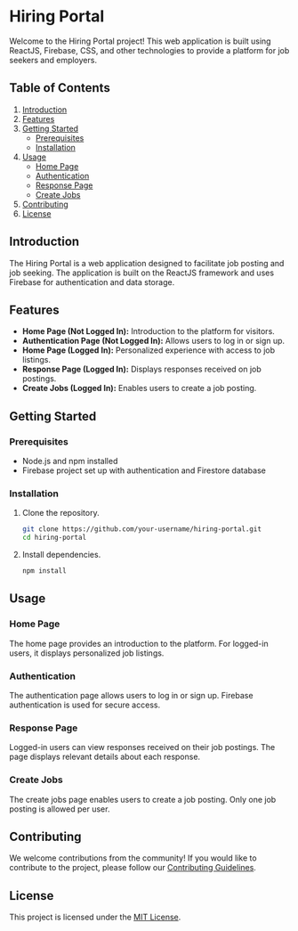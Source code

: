 # Hiring Portal

Welcome to the Hiring Portal project! This web application is built using ReactJS, Firebase, CSS, and other technologies to provide a platform for job seekers and employers.

## Table of Contents

1. [Introduction](#introduction)
2. [Features](#features)
3. [Getting Started](#getting-started)
   - [Prerequisites](#prerequisites)
   - [Installation](#installation)
4. [Usage](#usage)
   - [Home Page](#home-page)
   - [Authentication](#authentication)
   - [Response Page](#response-page)
   - [Create Jobs](#create-jobs)
5. [Contributing](#contributing)
6. [License](#license)

## Introduction

The Hiring Portal is a web application designed to facilitate job posting and job seeking. The application is built on the ReactJS framework and uses Firebase for authentication and data storage.

## Features

- **Home Page (Not Logged In):** Introduction to the platform for visitors.
- **Authentication Page (Not Logged In):** Allows users to log in or sign up.
- **Home Page (Logged In):** Personalized experience with access to job listings.
- **Response Page (Logged In):** Displays responses received on job postings.
- **Create Jobs (Logged In):** Enables users to create a job posting.

## Getting Started

### Prerequisites

- Node.js and npm installed
- Firebase project set up with authentication and Firestore database

### Installation

1. Clone the repository.
   ```bash
   git clone https://github.com/your-username/hiring-portal.git
   cd hiring-portal
   ```
2. Install dependencies.
   ```bash
   npm install
   ```

## Usage

### Home Page

The home page provides an introduction to the platform. For logged-in users, it displays personalized job listings.

### Authentication

The authentication page allows users to log in or sign up. Firebase authentication is used for secure access.

### Response Page

Logged-in users can view responses received on their job postings. The page displays relevant details about each response.

### Create Jobs

The create jobs page enables users to create a job posting. Only one job posting is allowed per user.

## Contributing

We welcome contributions from the community! If you would like to contribute to the project, please follow our [Contributing Guidelines](CONTRIBUTING.md).

## License

This project is licensed under the [MIT License](LICENSE).
